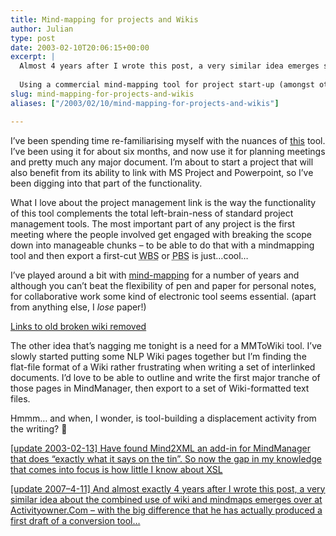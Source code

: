 ```yaml
---
title: Mind-mapping for projects and Wikis
author: Julian
type: post
date: 2003-02-10T20:06:15+00:00
excerpt: |
  Almost 4 years after I wrote this post, a very similar idea emerges spontaneously over at ActivityOwner, with the difference that he has actually produced the first iteration of a tool to do the export...
  
  Using a commercial mind-mapping tool for project start-up (amongst other things)
slug: mind-mapping-for-projects-and-wikis 
aliases: ["/2003/02/10/mind-mapping-for-projects-and-wikis"]

---
```

I&#8217;ve been spending time re-familiarising myself with the nuances of [this][1] tool. I&#8217;ve been using it for about six months, and now use it for planning meetings and pretty much any major document. I&#8217;m about to start a project that will also benefit from its ability to link with MS Project and Powerpoint, so I&#8217;ve been digging into that part of the functionality.

What I love about the project management link is the way the functionality of this tool complements the total left-brain-ness of standard project management tools. The most important part of any project is the first meeting where the people involved get engaged with breaking the scope down into manageable chunks &#8211; to be able to do that with a mindmapping tool and then export a first-cut <acronym title="Work Breakdown Structure">WBS</acronym> or <acronym title="Product Breakdown Structure">PBS</acronym> is just&#8230;cool&#8230;

I&#8217;ve played around a bit with [mind-mapping][2] for a number of years and although you can&#8217;t beat the flexibility of pen and paper for personal notes, for collaborative work some kind of electronic tool seems essential. (apart from anything else, I _lose_ paper!)

<ins>Links to old broken wiki removed</ins>
  
The other idea that&#8217;s nagging me tonight is a need for a MMToWiki tool. I&#8217;ve slowly started putting some NLP Wiki pages together but I&#8217;m finding the flat-file format of a Wiki rather frustrating when writing a set of interlinked documents. I&#8217;d love to be able to outline and write the first major tranche of those pages in MindManager, then export to a set of Wiki-formatted text files.

Hmmm&#8230; and when, I wonder, is tool-building a displacement activity from the writing? 🙂

<ins>[update 2003-02-13] Have found <a href="https://www.bluebridge.de/products/mind2xml/">Mind2XML</a> an add-in for MindManager that does &#8220;exactly what it says on the tin&#8221;. So now the gap in my knowledge that comes into focus is how little I know about <acronym title="eXtensible Stylesheet Language">XSL</acronym></ins>

<ins>[update 2007&#8211;4-11] And almost exactly 4 years after I wrote this post, a <a href="https://www.activityowner.com/2007/04/09/map2wiki/">very similar idea</a> about the combined use of wiki and mindmaps emerges over at <a href="https://www.activityowner.com/">Activityowner.Com</a> &#8211; with the big difference that he has actually produced a first draft of a conversion tool&#8230; </ins>

 [1]: https://www.mindjet.co.uk/ "Mindmanager"
 [2]: https://www.mind-map.com/mindmaps_definition.htm